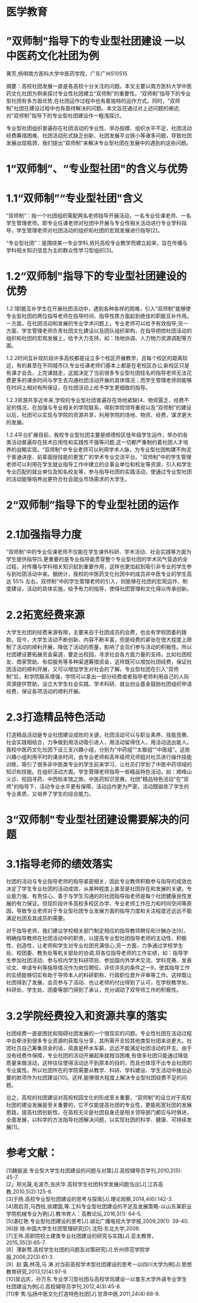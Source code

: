 # 医学教育

# ”双师制"指导下的专业型社团建设 一以中医药文化社团为例

黄芳,杨明南方医科大学中医药学院，广东广州510515

摘要：高校社团发展一直是各高校十分关注的问题。本文主要以南方医科大学中医药文化社团为例来探讨专业性社团建立“双师制"的重要性。“双师制”指导下的专业型社团有多方面优势,在社团运作过程中也有着独特的运作方式。同时，“双师制"社团在建设过程中也有亟待解决的问题。本文旨在通过对上述问题的阐述,对"双师制"指导下的专业型社团建设作一粗浅探讨。

专业型社团组织普遍存在社团活动的专业性、举办规模、组织水平不足，社团活动经费筹措困难、社团活动形式缺乏创新、社团发展平台狭小等诸多问题，导致社团发展出现瓶颈，我们提出“双师制"来解决专业型社团在发展中的遇到的这些问题。

# 1“双师制”、“专业型社团"的含义与优势

# 1.1“双师制”“专业型社团"含义

“双师制”：指一个社团组织需配两名老师指导开展活动，一名专业任课老师、一名学生管理老师。即专业任课老师对社团中开展与专业性相关活动进行专业学科指导，学生管理老师对社团活动的组织和社团的宏观发展进行指导[2]。

“专业型社团”：是围绕某一专业学科,依托高校专业教学而建立起来，旨在传播与学科相关知识信息为主的群众性学习型组织[3]。

# 1.2“双师制"指导下的专业型社团建设的优势

1.2.1职能互补学生在开展社团活动中，遇到各种各样的困难，引入“双师制"能够使专业型社团的两位指导老师在指导时间、指导性质方面起到绝佳的职能互补作用。一方面，在社团活动和发展的专业学术问题上，专业老师可以给予有效指导;另一方面，学生管理老师负责社团文化建设以及团队组织架构，在指导把控社团活动的组织和社团的宏观发展上，给予大力支持，如：场地协调、人力物力资源调配等方面。

1.2.2时间互补现阶段许多高校都是设立多个校区开展教学，且每个校区的距离较远，有的甚至在不同城市[3,专业任课老师们基本上都是在老校区办公,新校区只是有课才会去，上完课就走，这就决定了当前很多专业型社团挂名的指导老师无法花费更多的课余时间与学生去沟通社团活动开展的具体情况；而学生管理老师则能够在时间上相对有所保证，在社团活动上给予学生更细致的指导。

1.2.3资源共享近年来,学校的专业型社团普遍存在场地紧缺[4、物资匮乏、经费不足的情况，在加强与专业相关的学院联系，得到学院领导重视以及“双师制"的建设以后，社团可以实现与学院的资源共享，利用学院的场地、物资、经费，谋求更大的发展。

1.2.4平台扩展目前，我校专业型社团主要是顺德校区低年级学生运作，举办的各类活动普遍存在技术应用性和实践性不强等问题,这一切都严重制约着社团人才培养的战略实现。“双师制"中专业老师可以利用学术人脉，为专业型社团构建不拘泥于普通讲座、前辈面授技能的更宽广的学术专业交流平台。“双师制"中的学生管理老师可以利用在学生就业指导工作中建立的企事业单位和校友等资源，引入和学生专业匹配的就业单位及知名校友等，参与指导社团的实践活动，使通过专业型社团的活动能够培养出更符合社会就业市场需求的大学生。

# 2“双师制”指导下的专业型社团的运作

# 2.1加强指导力度

“双师制"中的专业任课老师不仅能在学生课外科研、学术活动、社会实践等方面为学生提供指导[5,更重要的是专业指导能贯穿整个专业型社团的学术风气营造的全过程，对传播与学科相关知识起到重要作用，这样也更加起到吸引非专业的学生参与到社团活动中来。据统计，我校的中医药文化社团中的成员非中医专业的学生高达 $5 5 \%$ 左右。双师制"中的学生管理老师的引入，则能够在社团的宏观运作、制度建设，活动的具体实施，给予有力的指导，使得社团管理和文化得以传承创新。

# 2.2拓宽经费来源

大学生社团的经费来源有限，主要来自于社团成员的会费，也会有学校团委的拨款。现今，大学生活动不断创新、内容不断丰富，但是经费的紧张在很大程度上限制了活动的顺利开展，降低了活动的质量，影响了会员们参与活动的积极性。所以社团建设要拓展资金渠道，要走出校园，寻求社会各方面力量的支持。比如社团校友、商家赞助、有偿服务等多种渠道筹措资金，这样既可以增加社团经费，保证社团活动的顺利开展，又可以增加学生对社会的了解。专业型社团在引入“双师制"后，和学院联系增强，学院可以拿出一部分经费或者指导老师利用自己的人际资源提供赞助，设立大学生社会实践、学术科研、就业创业基金鼓励社团组织申请经费，保证各项活动的顺利开展。

# 2.3打造精品特色活动

打造精品活动是专业社团建设成败的关键，社团活动可以与职业素养、技能竞赛、社会实践相结合，力争做到用活动吸引进人，用活动留得住人，用活动送出能人。我校中医药文化社团下设三支兴趣小组，分别为"中药组”“太极组”“中医组”。这些兴趣小组利用平时的课余时间，由专业老师和高年级师兄师姐对社员进行操作技能训练，吸引了很多非中医类专业的学生前来学习，让社员们学到了中医中药领域的知识和技能。在组织活动方面，学生管理老师指导一些精品特色活动，如：顺峰山义诊、校园寻药、中西标本馆之旅，中医药知识竞赛。社团"精品特色活动"在"双师"的指导下，活动专业水平更有保障，活动运作更为严密，活动既锻炼了学生的专业素质，又培养了学生的综合能力。

# 3“双师制"专业型社团建设需要解决的问题

# 3.1指导老师的绩效落实

社团的活动与专业指导老师的指导紧密相关，因此专业教师积极参与指导的成效也决定了学生专业社团的活动成效，从某种程度上甚至是社团存在和发展的关键。专业能力强、有责任心、善于与学生沟通的的社团指导指老师是每个社团健康良性发展的有力保证。但现阶段许多高校多校区办学、专业老师工作压力和时间空间等原因，导致专业老师对于专业型社团专业发展方面的指导力度和关注程度还远远不能满足社团及其成员的需要。

对于指导老师，我们建议学校相关部门制定相应的指导教师聘任和计酬办法[8]，明确指导教师在社团活动中的职责，以提高专业型社团指导老师的主动性、积极性、创造性，让老师和学生对专业社团充满信心;另一方面，力争通过学校学生处、校团委、教务处等机关部处的协调,将各位指导老师的工作实绩，如：指导学生参加社团活动、参与校内学生科研项目、参加国内外学术交流、学科竞赛、发表论文、申请专利等指导情况作为岗位聘任、评优评先的条件之一9，使其指导工作的实绩能够切实有助于导师本人的科研职称、行政职位晋升评审等工作。这样既让社团得到了发展、会员参与了活动、也让老师的付出得到了认可，在学校教学处、科研处、学生处、团委等部门得到了承认，充分调动了双导师工作的积极性。

# 3.2学院经费投入和资源共享的落实

社团经费一直是困扰和阻碍社团发展的一个很现实的问题。专业性社团在活动过程中会牵涉到很多专业资源的获取与分享，其所需开支较其他类型社团来说更大。社团社员自己筹集资金的话，简直是杯水车薪，远远不能满足社团活动的开支。由于没有经费作保障，专业社团的活动开展起来就相当困难,有很多社团只能通过降低质量来做活动，这样往往使得活动达不到原本的目的，而且也体现不出专业社团的专业属性。所以社团所在的学院需要从教学、科研、学科建设、学生活动中拨出必要的款项作为社团建设[10]。这样,能够很大程度上解决专业型社团经费不足的问题。

总之，高校的社团建设对高校校园文化的形成至关重要，“双师制"的设立对于高校社团的建设发展是至关重要的，它不仅能提高社团的专业性，更能拓宽社团的发展思路，提高社团创新性。在高校无论是社团自身还是相关领导部门都应与时俱进，全面发展，以科学的方法指导社团解决问题，以实现社团的科学、健康、可持续发展[1]。

# 参考文献：

[1]魏振波.专业型大学生社团建设的问题与对策[J].高校辅导员学刊,2010,2(5): 45-7.  
[2」邢光晟,毛波杰,张庆华.高校学生社团科学发展问题刍议[J].江苏高教,2010,5(2):125-6.  
[3]于扬.高校专业型社团建设的思考与探索[J].理论观察,2014,4(6):142-3.  
[4]周启芬,马西柱,徐建国,等.工科专业型社团建设的不足及发展策略-以山东某职业学院机械专业为例[J].教书育人：高教论坛,2016,3(1): 64-5.  
[5]湛红艳.专业型社团建设的思考[J].湖北广播电视大学学报,2009,29(1): 39-40.  
[6]徐 琦.中国大学生社团管理研究[D].沈阳:东北大学,2008.  
[7]王伟.高职院校土建类专业社团建设的研究与实践[J].亚太教育，2015,35(3):65-7.  
[8］薄新莺.高校学生社团的问题及对策研究[J].忻州师范学院学报,2006,22(3):61-3.  
[9］赵 露,林茂,马 涛.对当前高校学术型社团建设的思考一以四川大学为例[J].思想教育研究,2013,12(4):97-9.  
[10]吴远庆，孙万东.专业学习型社团与高校学风建设一以鲁东大学外语专业学生社团建设为例[J].高校辅导员学刊,2012,4(3):45-8.  
[11]李 隽.弘扬中医文化打造特色社团[J].甘肃中医,2011,24(4):68-9.